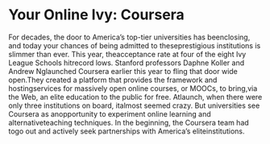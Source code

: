 # Your Online Ivy: Coursera

For decades, the door to America’s top-tier universities has
beenclosing, and today your chances of being admitted to
theseprestigious institutions is slimmer than ever. This year,
theacceptance rate at four of the eight Ivy League Schools hitrecord
lows. Stanford professors Daphne Koller and Andrew Nglaunched Coursera
earlier this year to fling that door wide open.They created a platform
that provides the framework and hostingservices for massively open
online courses, or MOOCs, to bring,via the Web, an elite education to
the public for free. Atlaunch, when there were only three institutions
on board, italmost seemed crazy. But universities see Coursera as
anopportunity to experiment online learning and alternativeteaching
techniques. In the beginning, the Coursera team had togo out and
actively seek partnerships with America’s eliteinstitutions.















